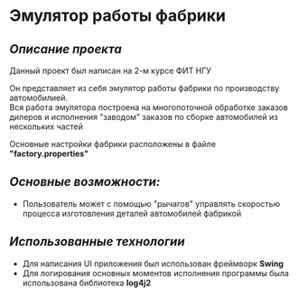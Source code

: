 Эмулятор работы фабрики
=

***Описание проекта***
-
Данный проект был написан на 2-м курсе ФИТ НГУ<br>

Он представляет из себя эмулятор работы фабрики по производству
автомобилией. <br>
Вся работа эмулятора построена на многопоточной обработке 
заказов дилеров и исполнения "заводом" заказов по сборке 
автомобилей из нескольких частей

Основные настройки фабрики расположены в файле 
**"factory.properties"**


***Основные возможности:***
-
* Пользователь может с помощью "рычагов" управлять скоростью 
процесса изготовления деталей автомобилей фабрикой

***Использованные технологии***
-
* Для написания UI приложения был использован фреймворк **Swing**
* Для логирования основных моментов исполнения программы была использована
  библиотека **log4j2**

